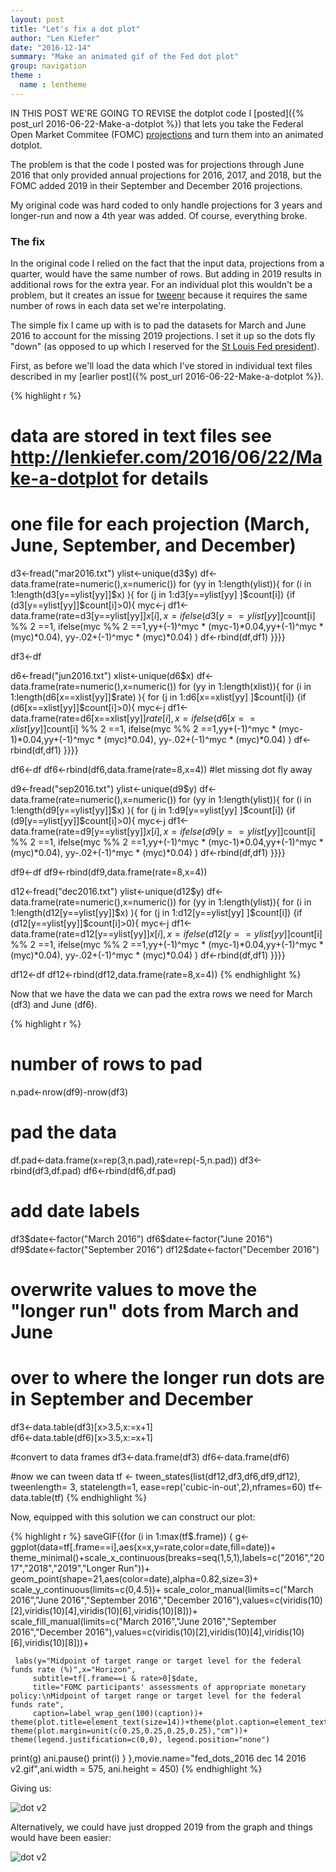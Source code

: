 ```yaml
---
layout: post
title: "Let's fix a dot plot"
author: "Len Kiefer"
date: "2016-12-14"
summary: "Make an animated gif of the Fed dot plot"
group: navigation
theme :
  name : lentheme
---
```




IN THIS POST WE'RE GOING TO REVISE the dotplot code I [posted]({% post_url 2016-06-22-Make-a-dotplot %}) that lets you take the Federal Open Market Commitee (FOMC) [projections](https://www.federalreserve.gov/monetarypolicy/fomccalendars.htm) and turn them into an animated dotplot.

The problem is that the code I posted was for projections through June 2016 that only provided annual projections for 2016, 2017, and 2018, but the FOMC added 2019 in their September and December 2016 projections.

My original code was hard coded to only handle projections for 3 years and longer-run and now a 4th year was added.  Of course, everything broke.

### The fix

In the original code I relied on the fact that the input data, projections from a quarter, would have  the same number of rows. But adding in 2019 results in additional rows for the extra year.  For an individual plot this wouldn't be a problem, but it creates an issue for [tweenr](https://cran.r-project.org/web/packages/tweenr/index.html) because it requires the same number of rows in each data set we're interpolating.

The simple fix I came up with is to pad the datasets for March and June 2016 to account for the missing 2019 projections.  I set it up so the dots fly "down" (as opposed to up which I reserved for the [St Louis Fed president](http://www.bloomberg.com/news/articles/2016-06-17/st-louis-fed-s-bullard-claims-the-dot-missing-from-fed-estimate)).

First, as before we'll load the data which I've stored in individual text files described in my [earlier post]({% post_url 2016-06-22-Make-a-dotplot %}).


{% highlight r %}
# data are stored in text files see http://lenkiefer.com/2016/06/22/Make-a-dotplot for details
# one file for each projection (March, June, September, and December)
d3<-fread("mar2016.txt")
ylist<-unique(d3$y)
df<-data.frame(rate=numeric(),x=numeric())
for (yy in 1:length(ylist)){
  for (i in 1:length(d3[y==ylist[yy]]$x) ){
    for (j in 1:d3[y==ylist[yy] ]$count[i])
    {if (d3[y==ylist[yy]]$count[i]>0){
      myc<-j
      df1<-data.frame(rate=d3[y==ylist[yy]]$x[i],x=ifelse(d3[y==ylist[yy]]$count[i] %% 2 ==1, 
                                                          ifelse(myc %% 2 ==1,yy+(-1)^myc * (myc-1)*0.04,yy+(-1)^myc * (myc)*0.04),
                                                          yy-.02+(-1)^myc * (myc)*0.04)   )
      df<-rbind(df,df1)
    }}}}

df3<-df

d6<-fread("jun2016.txt")
xlist<-unique(d6$x)
df<-data.frame(rate=numeric(),x=numeric())
for (yy in 1:length(xlist)){
  for (i in 1:length(d6[x==xlist[yy]]$rate) ){
    for (j in 1:d6[x==xlist[yy] ]$count[i])
    {if (d6[x==xlist[yy]]$count[i]>0){
      myc<-j
      df1<-data.frame(rate=d6[x==xlist[yy]]$rate[i],x=ifelse(d6[x==xlist[yy]]$count[i] %% 2 ==1, 
                                                          ifelse(myc %% 2 ==1,yy+(-1)^myc * (myc-1)*0.04,yy+(-1)^myc * (myc)*0.04),
                                                          yy-.02+(-1)^myc * (myc)*0.04)   )
      df<-rbind(df,df1)
}}}}

df6<-df
df6<-rbind(df6,data.frame(rate=8,x=4))  #let missing dot fly away

d9<-fread("sep2016.txt")
ylist<-unique(d9$y)
df<-data.frame(rate=numeric(),x=numeric())
for (yy in 1:length(ylist)){
  for (i in 1:length(d9[y==ylist[yy]]$x) ){
    for (j in 1:d9[y==ylist[yy] ]$count[i])
    {if (d9[y==ylist[yy]]$count[i]>0){
      myc<-j
      df1<-data.frame(rate=d9[y==ylist[yy]]$x[i],x=ifelse(d9[y==ylist[yy]]$count[i] %% 2 ==1, 
                                                          ifelse(myc %% 2 ==1,yy+(-1)^myc * (myc-1)*0.04,yy+(-1)^myc * (myc)*0.04),
                                                          yy-.02+(-1)^myc * (myc)*0.04)   )
      df<-rbind(df,df1)
    }}}}

df9<-df
df9<-rbind(df9,data.frame(rate=8,x=4))


d12<-fread("dec2016.txt")
ylist<-unique(d12$y)
df<-data.frame(rate=numeric(),x=numeric())
for (yy in 1:length(ylist)){
  for (i in 1:length(d12[y==ylist[yy]]$x) ){
    for (j in 1:d12[y==ylist[yy] ]$count[i])
    {if (d12[y==ylist[yy]]$count[i]>0){
      myc<-j
      df1<-data.frame(rate=d12[y==ylist[yy]]$x[i],x=ifelse(d12[y==ylist[yy]]$count[i] %% 2 ==1, 
                                                          ifelse(myc %% 2 ==1,yy+(-1)^myc * (myc-1)*0.04,yy+(-1)^myc * (myc)*0.04),
                                                          yy-.02+(-1)^myc * (myc)*0.04)   )
      df<-rbind(df,df1)
    }}}}

df12<-df
df12<-rbind(df12,data.frame(rate=8,x=4))
{% endhighlight %}

Now that we have the data we can pad the extra rows we need for March (df3) and June (df6).


{% highlight r %}
# number of rows to pad
n.pad<-nrow(df9)-nrow(df3)

# pad the data 
df.pad<-data.frame(x=rep(3,n.pad),rate=rep(-5,n.pad))
df3<-rbind(df3,df.pad)
df6<-rbind(df6,df.pad)

# add date labels
df3$date<-factor("March 2016") 
df6$date<-factor("June 2016")  
df9$date<-factor("September 2016")
df12$date<-factor("December 2016")

# overwrite values to move the "longer run" dots from March and June
# over to where the longer run dots are in September and December

df3<-data.table(df3)[x>3.5,x:=x+1]  
df6<-data.table(df6)[x>3.5,x:=x+1]

#convert to data frames
df3<-data.frame(df3)
df6<-data.frame(df6)

#now we can tween data
tf <- tween_states(list(df12,df3,df6,df9,df12), tweenlength= 3, statelength=1, ease=rep('cubic-in-out',2),nframes=60)
tf<-data.table(tf)
{% endhighlight %}

Now, equipped with this solution we can construct our plot:


{% highlight r %}
saveGIF({for (i in 1:max(tf$.frame)) {
  g<- 
    ggplot(data=tf[.frame==i],aes(x=x,y=rate,color=date,fill=date))+
    theme_minimal()+scale_x_continuous(breaks=seq(1,5,1),labels=c("2016","2017","2018","2019","Longer Run"))+
    geom_point(shape=21,aes(color=date),alpha=0.82,size=3)+
    scale_y_continuous(limits=c(0,4.5))+
    scale_color_manual(limits=c("March 2016","June 2016","September 2016","December 2016"),values=c(viridis(10)[2],viridis(10)[4],viridis(10)[6],viridis(10)[8]))+
    scale_fill_manual(limits=c("March 2016","June 2016","September 2016","December 2016"),values=c(viridis(10)[2],viridis(10)[4],viridis(10)[6],viridis(10)[8]))+
    
     labs(y="Midpoint of target range or target level for the federal funds rate (%)",x="Horizon",
         subtitle=tf[.frame==i & rate>0]$date,
         title="FOMC participants' assessments of appropriate monetary policy:\nMidpoint of target range or target level for the federal funds rate",
         caption=label_wrap_gen(100)(caption))+
    theme(plot.title=element_text(size=14))+theme(plot.caption=element_text(hjust=0,vjust=1,margin=margin(t=10)))+
    theme(plot.margin=unit(c(0.25,0.25,0.25,0.25),"cm"))+  theme(legend.justification=c(0,0), legend.position="none")
  print(g)
  ani.pause()
  print(i)
}
},movie.name="fed_dots_2016 dec 14 2016 v2.gif",ani.width = 575, ani.height = 450)
{% endhighlight %}

Giving us:

<img src="{{ site.url }}/img/charts_dec_14_2016/fed_dots_2016 dec 14 2016 v2.gif" alt="dot v2"/>

Alternatively, we could have just dropped 2019 from the graph and things would have been easier:

<img src="{{ site.url }}/img/charts_dec_14_2016/fed_dots_2016 dec 14 2016.gif" alt="dot v2"/>

